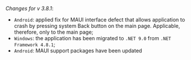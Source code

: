 _Changes for v 3.8.1_:
- `Android`: applied fix for MAUI interface defect that allows application to crash by pressing system Back button on the main page. Applicable, therefore, only to the main page;
- `Windows`: the application has been migrated to `.NET 9.0` from `.NET Framework 4.8.1`;
- `Android`: MAUI support packages have been updated
